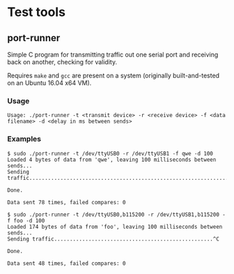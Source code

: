 # Test tools

## port-runner
Simple C program for transmitting traffic out one serial port and receiving back on another, checking for validity.

Requires `make` and `gcc` are present on a system (originally built-and-tested on an Ubuntu 16.04 x64 VM).

### Usage
`Usage: ./port-runner -t <transmit device> -r <receive device> -f <data filename> -d <delay in ms between sends>`

### Examples
```
$ sudo ./port-runner -t /dev/ttyUSB0 -r /dev/ttyUSB1 -f qwe -d 100
Loaded 4 bytes of data from 'qwe', leaving 100 milliseconds between sends...
Sending traffic.................................................................................^C

Done.

Data sent 78 times, failed compares: 0
```

```
$ sudo ./port-runner -t /dev/ttyUSB0,b115200 -r /dev/ttyUSB1,b115200 -f foo -d 100
Loaded 174 bytes of data from 'foo', leaving 100 milliseconds between sends...
Sending traffic...................................................^C

Done.

Data sent 48 times, failed compares: 0
```
